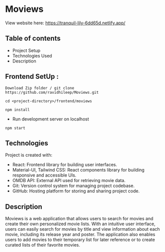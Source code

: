 # Moviews

View website here: https://tranquil-lily-6dd65d.netlify.app/

## Table of contents
* Project Setup
* Technologies Used
* Description

## Frontend SetUp :

```
Download Zip folder / git clone https://github.com/ravidhileep/Moviews.git

cd <project-directory>/frontend/moviews

npm install
```
- Run development server on localhost
``` 
npm start
```

## Technologies
Project is created with:
* React: Frontend library for building user interfaces.
* Material-UI, Tailwind CSS: React components library for building responsive and accessible UIs.
* OMDB API: External API used for retrieving movie data.
* Git: Version control system for managing project codebase.
* GitHub: Hosting platform for storing and sharing project code.

## Description
Moviews is a web application that allows users to search for movies and create their own personalized movie lists. With an intuitive user interface, users can easily search for movies by title and view information about each movie, including its release year and poster. The application also enables users to add movies to their temporary list for later reference or to create curated lists of their favorite movies.
